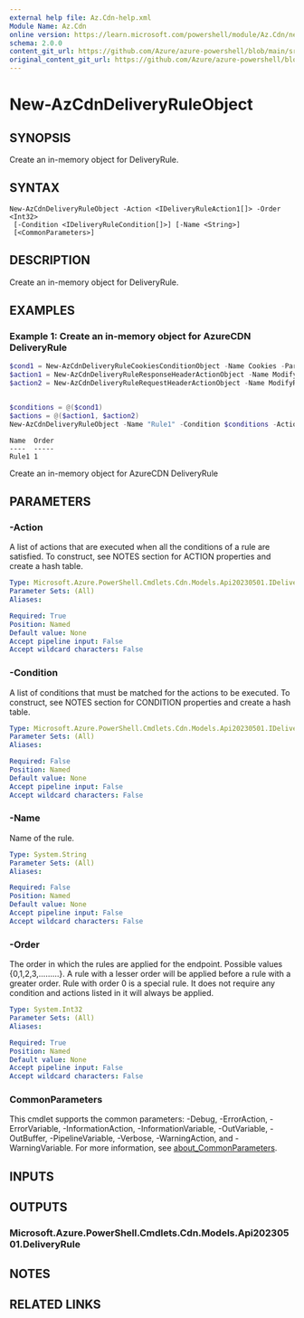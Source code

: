 ```yaml
---
external help file: Az.Cdn-help.xml
Module Name: Az.Cdn
online version: https://learn.microsoft.com/powershell/module/Az.Cdn/new-AzCdnDeliveryRuleObject
schema: 2.0.0
content_git_url: https://github.com/Azure/azure-powershell/blob/main/src/Cdn/Cdn/help/New-AzCdnDeliveryRuleObject.md
original_content_git_url: https://github.com/Azure/azure-powershell/blob/main/src/Cdn/Cdn/help/New-AzCdnDeliveryRuleObject.md
---
```


# New-AzCdnDeliveryRuleObject

## SYNOPSIS
Create an in-memory object for DeliveryRule.

## SYNTAX

```
New-AzCdnDeliveryRuleObject -Action <IDeliveryRuleAction1[]> -Order <Int32>
 [-Condition <IDeliveryRuleCondition[]>] [-Name <String>]
 [<CommonParameters>]
```

## DESCRIPTION
Create an in-memory object for DeliveryRule.

## EXAMPLES

### Example 1: Create an in-memory object for AzureCDN DeliveryRule
```powershell
$cond1 = New-AzCdnDeliveryRuleCookiesConditionObject -Name Cookies -ParameterOperator Equal -ParameterSelector test -ParameterMatchValue test -ParameterNegateCondition $False -ParameterTransform Lowercase
$action1 = New-AzCdnDeliveryRuleResponseHeaderActionObject -Name ModifyResponseHeader -ParameterHeaderAction Append -ParameterHeaderName a1 -ParameterValue a1
$action2 = New-AzCdnDeliveryRuleRequestHeaderActionObject -Name ModifyRequestHeader -ParameterHeaderAction Append -ParameterHeaderName a1 -ParameterValue a1


$conditions = @($cond1)
$actions = @($action1, $action2)
New-AzCdnDeliveryRuleObject -Name "Rule1" -Condition $conditions -Action $actions -Order 1
```

```output
Name  Order
----  -----
Rule1 1
```

Create an in-memory object for AzureCDN DeliveryRule

## PARAMETERS

### -Action
A list of actions that are executed when all the conditions of a rule are satisfied.
To construct, see NOTES section for ACTION properties and create a hash table.

```yaml
Type: Microsoft.Azure.PowerShell.Cmdlets.Cdn.Models.Api20230501.IDeliveryRuleAction1[]
Parameter Sets: (All)
Aliases:

Required: True
Position: Named
Default value: None
Accept pipeline input: False
Accept wildcard characters: False
```

### -Condition
A list of conditions that must be matched for the actions to be executed.
To construct, see NOTES section for CONDITION properties and create a hash table.

```yaml
Type: Microsoft.Azure.PowerShell.Cmdlets.Cdn.Models.Api20230501.IDeliveryRuleCondition[]
Parameter Sets: (All)
Aliases:

Required: False
Position: Named
Default value: None
Accept pipeline input: False
Accept wildcard characters: False
```

### -Name
Name of the rule.

```yaml
Type: System.String
Parameter Sets: (All)
Aliases:

Required: False
Position: Named
Default value: None
Accept pipeline input: False
Accept wildcard characters: False
```

### -Order
The order in which the rules are applied for the endpoint.
Possible values {0,1,2,3,………}.
A rule with a lesser order will be applied before a rule with a greater order.
Rule with order 0 is a special rule.
It does not require any condition and actions listed in it will always be applied.

```yaml
Type: System.Int32
Parameter Sets: (All)
Aliases:

Required: True
Position: Named
Default value: None
Accept pipeline input: False
Accept wildcard characters: False
```

### CommonParameters
This cmdlet supports the common parameters: -Debug, -ErrorAction, -ErrorVariable, -InformationAction, -InformationVariable, -OutVariable, -OutBuffer, -PipelineVariable, -Verbose, -WarningAction, and -WarningVariable. For more information, see [about_CommonParameters](http://go.microsoft.com/fwlink/?LinkID=113216).

## INPUTS

## OUTPUTS

### Microsoft.Azure.PowerShell.Cmdlets.Cdn.Models.Api20230501.DeliveryRule

## NOTES

## RELATED LINKS
